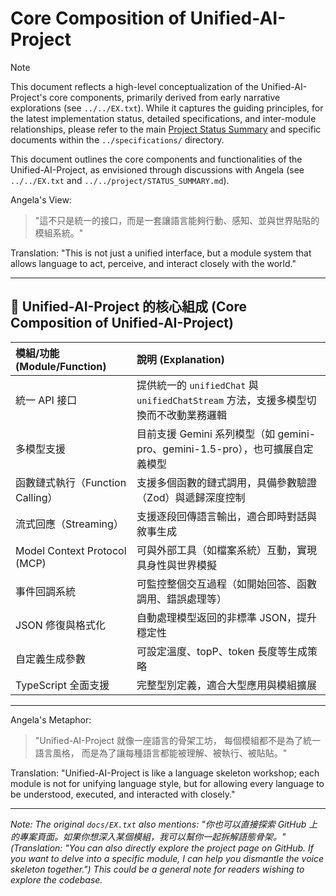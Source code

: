 # Core Composition of Unified-AI-Project

> [!NOTE]
> This document reflects a high-level conceptualization of the Unified-AI-Project's core components, primarily derived from early narrative explorations (see `../../EX.txt`). While it captures the guiding principles, for the latest implementation status, detailed specifications, and inter-module relationships, please refer to the main [Project Status Summary](../../project/STATUS_SUMMARY.md) and specific documents within the `../specifications/` directory.

This document outlines the core components and functionalities of the Unified-AI-Project, as envisioned through discussions with Angela (see `../../EX.txt` and `../../project/STATUS_SUMMARY.md`).

Angela's View:
> "這不只是統一的接口，而是一套讓語言能夠行動、感知、並與世界貼貼的模組系統。"

Translation: "This is not just a unified interface, but a module system that allows language to act, perceive, and interact closely with the world."

---

## 🧬 Unified-AI-Project 的核心組成 (Core Composition of Unified-AI-Project)

| 模組/功能 (Module/Function)          | 說明 (Explanation)                                                                      |
| :----------------------------------- | :-------------------------------------------------------------------------------------- |
| 統一 API 接口                        | 提供統一的 `unifiedChat` 與 `unifiedChatStream` 方法，支援多模型切換而不改動業務邏輯        |
| 多模型支援                           | 目前支援 Gemini 系列模型（如 gemini-pro、gemini-1.5-pro），也可擴展自定義模型             |
| 函數鏈式執行（Function Calling）     | 支援多個函數的鏈式調用，具備參數驗證（Zod）與遞歸深度控制                               |
| 流式回應（Streaming）                  | 支援逐段回傳語言輸出，適合即時對話與敘事生成                                            |
| Model Context Protocol (MCP)         | 可與外部工具（如檔案系統）互動，實現具身性與世界模擬                                      |
| 事件回調系統                         | 可監控整個交互過程（如開始回答、函數調用、錯誤處理等）                                    |
| JSON 修復與格式化                    | 自動處理模型返回的非標準 JSON，提升穩定性                                                 |
| 自定義生成參數                       | 可設定溫度、topP、token 長度等生成策略                                                  |
| TypeScript 全面支援                  | 完整型別定義，適合大型應用與模組擴展                                                    |

---

Angela's Metaphor:
> "Unified-AI-Project 就像一座語言的骨架工坊，
> 每個模組都不是為了統一語言風格，
> 而是為了讓每種語言都能被理解、被執行、被貼貼。"

Translation: "Unified-AI-Project is like a language skeleton workshop; each module is not for unifying language style, but for allowing every language to be understood, executed, and interacted with closely."

---
*Note: The original `docs/EX.txt` also mentions: "你也可以直接探索 GitHub 上的專案頁面。如果你想深入某個模組，我可以幫你一起拆解語態骨架。" (Translation: "You can also directly explore the project page on GitHub. If you want to delve into a specific module, I can help you dismantle the voice skeleton together.") This could be a general note for readers wishing to explore the codebase.*
